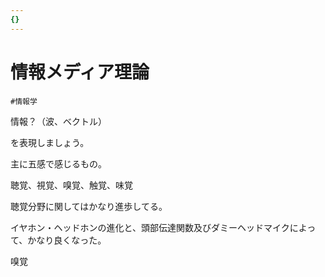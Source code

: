 ```yaml
---
{}
---
```

# 情報メディア理論

`#情報学`

情報？（波、ベクトル）

を表現しましょう。

主に五感で感じるもの。

聴覚、視覚、嗅覚、触覚、味覚

聴覚分野に関してはかなり進歩してる。

イヤホン・ヘッドホンの進化と、頭部伝達関数及びダミーヘッドマイクによって、かなり良くなった。

嗅覚